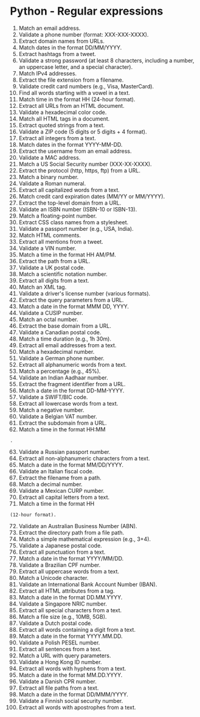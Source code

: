 # Python - Regular expressions

1.  Match an email address.
2.  Validate a phone number (format: XXX-XXX-XXXX).
3.  Extract domain names from URLs.
4.  Match dates in the format DD/MM/YYYY.
5.  Extract hashtags from a tweet.
6.  Validate a strong password (at least 8 characters, including a number, an uppercase letter, and a special character).
7.  Match IPv4 addresses.
8.  Extract the file extension from a filename.
9.  Validate credit card numbers (e.g., Visa, MasterCard).
10.  Find all words starting with a vowel in a text.
11.  Match time in the format HH (24-hour format).
12.  Extract all URLs from an HTML document.
13.  Validate a hexadecimal color code.
14.  Match all HTML tags in a document.
15.  Extract quoted strings from a text.
16.  Validate a ZIP code (5 digits or 5 digits + 4 format).
17.  Extract all integers from a text.
18.  Match dates in the format YYYY-MM-DD.
19.  Extract the username from an email address.
20.  Validate a MAC address.
21.  Match a US Social Security number (XXX-XX-XXXX).
22.  Extract the protocol (http, https, ftp) from a URL.
23.  Match a binary number.
24.  Validate a Roman numeral.
25.  Extract all capitalized words from a text.
26.  Match credit card expiration dates (MM/YY or MM/YYYY).
27.  Extract the top-level domain from a URL.
28.  Validate an ISBN number (ISBN-10 or ISBN-13).
29.  Match a floating-point number.
30.  Extract CSS class names from a stylesheet.
31.  Validate a passport number (e.g., USA, India).
32.  Match HTML comments.
33.  Extract all mentions from a tweet.
34.  Validate a VIN number.
35.  Match a time in the format HH AM/PM.
36.  Extract the path from a URL.
37.  Validate a UK postal code.
38.  Match a scientific notation number.
39.  Extract all digits from a text.
40.  Match an XML tag.
41.  Validate a driver's license number (various formats).
42.  Extract the query parameters from a URL.
43.  Match a date in the format MMM DD, YYYY.
44.  Validate a CUSIP number.
45.  Match an octal number.
46.  Extract the base domain from a URL.
47.  Validate a Canadian postal code.
48.  Match a time duration (e.g., 1h 30m).
49.  Extract all email addresses from a text.
50.  Match a hexadecimal number.
51.  Validate a German phone number.
52.  Extract all alphanumeric words from a text.
53.  Match a percentage (e.g., 45%).
54.  Validate an Indian Aadhaar number.
55.  Extract the fragment identifier from a URL.
56.  Match a date in the format DD-MM-YYYY.
57.  Validate a SWIFT/BIC code.
58.  Extract all lowercase words from a text.
59.  Match a negative number.
60.  Validate a Belgian VAT number.
61.  Extract the subdomain from a URL.
62.  Match a time in the format HH:MM
    
    .
63.  Validate a Russian passport number.
64.  Extract all non-alphanumeric characters from a text.
65.  Match a date in the format MM/DD/YYYY.
66.  Validate an Italian fiscal code.
67.  Extract the filename from a path.
68.  Match a decimal number.
69.  Validate a Mexican CURP number.
70.  Extract all capital letters from a text.
71.  Match a time in the format HH
    
    (12-hour format).
72.  Validate an Australian Business Number (ABN).
73.  Extract the directory path from a file path.
74.  Match a simple mathematical expression (e.g., 3+4).
75.  Validate a Japanese postal code.
76.  Extract all punctuation from a text.
77.  Match a date in the format YYYY/MM/DD.
78.  Validate a Brazilian CPF number.
79.  Extract all uppercase words from a text.
80.  Match a Unicode character.
81.  Validate an International Bank Account Number (IBAN).
82.  Extract all HTML attributes from a tag.
83.  Match a date in the format DD.MM.YYYY.
84.  Validate a Singapore NRIC number.
85.  Extract all special characters from a text.
86.  Match a file size (e.g., 10MB, 5GB).
87.  Validate a Dutch postal code.
88.  Extract all words containing a digit from a text.
89.  Match a date in the format YYYY.MM.DD.
90.  Validate a Polish PESEL number.
91.  Extract all sentences from a text.
92.  Match a URL with query parameters.
93.  Validate a Hong Kong ID number.
94.  Extract all words with hyphens from a text.
95.  Match a date in the format MM.DD.YYYY.
96.  Validate a Danish CPR number.
97.  Extract all file paths from a text.
98.  Match a date in the format DD/MMM/YYYY.
99.  Validate a Finnish social security number.
100.  Extract all words with apostrophes from a text.
